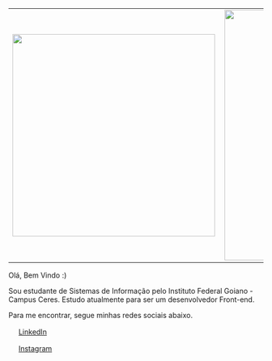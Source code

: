 <center>
<table>
    <tr>
        <td><img width="400px" align="left" src="https://github-readme-stats.vercel.app/api/top-langs/?username=JClaudioo&hide=html&layout=compact&theme=gruvbox" /></td>
        <td><img width="495px" align="left" src="https://github-readme-stats.vercel.app/api?username=JClaudioo&theme=gruvbox"/></td>
    </tr>   
</table>
</center> 

Olá, Bem Vindo :)

Sou estudante de Sistemas de Informação pelo Instituto Federal Goiano - Campus Ceres. Estudo atualmente para ser um desenvolvedor Front-end. 

Para me encontrar, segue minhas redes sociais abaixo. 

<a href="https://www.linkedin.com/in/jclaudioo/"><img src="https://github.com/JClaudioo/JClaudioo/blob/main/images/linkedin.png" width="16"></img></a> [LinkedIn](https://www.linkedin.com/in/jclaudioo)  

<a href="https://www.instagram.com/j_claudio/"><img src="https://github.com/JClaudioo/JClaudioo/imagens/instagram.png" width="16"></img></a> [Instagram](https://www.instagram.com/j_claudio/) 

